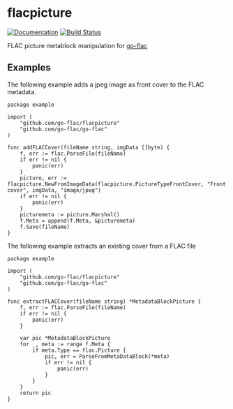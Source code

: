 # flacpicture

[![Documentation](https://godoc.org/github.com/go-flac/flacpicture?status.svg)](https://godoc.org/github.com/go-flac/flacpicture)
[![Build Status](https://travis-ci.org/go-flac/flacpicture.svg?branch=master)](https://travis-ci.org/go-flac/flacpicture)

FLAC picture metablock manipulation for [go-flac](https://www.github.com/go-flac/go-flac)

## Examples

The following example adds a jpeg image as front cover to the FLAC metadata. 

```golang
package example

import (
    "github.com/go-flac/flacpicture"
    "github.com/go-flac/go-flac"
)

func addFLACCover(fileName string, imgData []byte) {
	f, err := flac.ParseFile(fileName)
	if err != nil {
		panic(err)
	}
	picture, err := flacpicture.NewFromImageData(flacpicture.PictureTypeFrontCover, "Front cover", imgData, "image/jpeg")
	if err != nil {
		panic(err)
	}
	picturemeta := picture.Marshal()
	f.Meta = append(f.Meta, &picturemeta)
	f.Save(fileName)
}
```

The following example extracts an existing cover from a FLAC file
```golang
package example

import (
    "github.com/go-flac/flacpicture"
    "github.com/go-flac/go-flac"
)

func extractFLACCover(fileName string) *MetadataBlockPicture {
	f, err := flac.ParseFile(fileName)
	if err != nil {
		panic(err)
	}
    
    var pic *MetadataBlockPicture
	for _, meta := range f.Meta {
		if meta.Type == flac.Picture {
			pic, err = ParseFromMetaDataBlock(*meta)
			if err != nil {
				panic(err)
			}
		}
    }
    return pic
}
```
